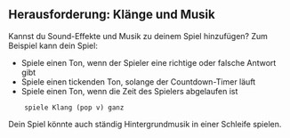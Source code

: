 ## Herausforderung: Klänge und Musik

Kannst du Sound-Effekte und Musik zu deinem Spiel hinzufügen? Zum Beispiel kann dein Spiel:

+ Spiele einen Ton, wenn der Spieler eine richtige oder falsche Antwort gibt
+ Spiele einen tickenden Ton, solange der Countdown-Timer läuft
+ Spiele einen Ton, wenn die Zeit des Spielers abgelaufen ist

```blocks3
    spiele Klang (pop v) ganz
```

Dein Spiel könnte auch ständig Hintergrundmusik in einer Schleife spielen.
